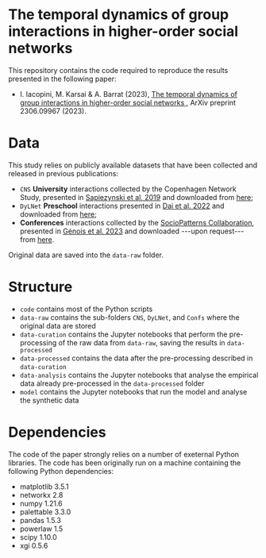 # The temporal dynamics of group interactions in higher-order social networks

This repository contains the code required to reproduce the results presented in the following paper:
- I. Iacopini, M. Karsai & A. Barrat (2023), [The temporal dynamics of group interactions in higher-order social networks
](https://arxiv.org/abs/2306.09967), ArXiv preprint 2306.09967 (2023).

# Data
 
 This study relies on publicly available datasets that have been collected and released in previous publications:
 
- `CNS` **University** interactions collected by the Copenhagen Network Study, presented in [Sapiezynski et al. 2019](https://www.nature.com/articles/s41597-019-0325-x) and downloaded from [here](https://doi.org/10.6084/m9.figshare.7267433);
- `DyLNet` **Preschool** interactions presented in [Dai et al. 2022](https://www.nature.com/articles/s41597-022-01756-x) and downloaded from [here](https://www.synapse.org/#!Synapse:syn26560886/wiki/616194);
- **Conferences** interactions collected by the [SocioPatterns Collaboration](https://sociopatterns.org/), presented in [Génois et al. 2023](https://doi.org/10.5964/ps.9957) and downloaded ---upon request--- from [here](https://doi.org/10.7802/2351).

Original data are saved into the `data-raw` folder.

# Structure

- `code` contains most of the Python scripts
- `data-raw` contains the sub-folders `CNS`, `DyLNet`, and `Confs` where the original data are stored
- `data-curation` contains the Jupyter notebooks that perform the pre-processing of the raw data from `data-raw`, saving the results in `data-processed`
- `data-processed` contains the data after the pre-processing described in `data-curation`
- `data-analysis` contains the Jupyter notebooks that analyse the empirical data already pre-processed in the `data-processed` folder
- `model` contains the Jupyter notebooks that run the model and analyse the synthetic data

# Dependencies

The code of the paper strongly relies on a number of exeternal Python libraries. The code has been originally run on a machine containing the following Python dependencies:

- matplotlib 3.5.1
- networkx 2.8
- numpy 1.21.6
- palettable 3.3.0
- pandas 1.5.3
- powerlaw 1.5
- scipy 1.10.0
- xgi 0.5.6
